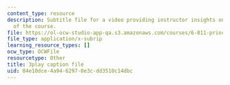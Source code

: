 ```yaml
---
content_type: resource
description: Subtitle file for a video providing instructor insights on the history
  of the course.
file: https://ol-ocw-studio-app-qa.s3.amazonaws.com/courses/6-811-principles-and-practice-of-assistive-technology-fall-2014/84e10dce4a9462970e3cdd3510c14dbc_DbUa8w0W74.srt
file_type: application/x-subrip
learning_resource_types: []
ocw_type: OCWFile
resourcetype: Other
title: 3play caption file
uid: 84e10dce-4a94-6297-0e3c-dd3510c14dbc
---
```

